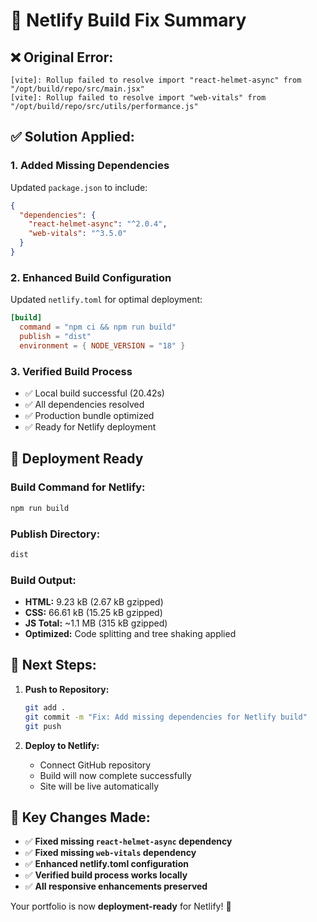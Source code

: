 # 🔧 Netlify Build Fix Summary

## ❌ **Original Error:**
```
[vite]: Rollup failed to resolve import "react-helmet-async" from "/opt/build/repo/src/main.jsx"
[vite]: Rollup failed to resolve import "web-vitals" from "/opt/build/repo/src/utils/performance.js"
```

## ✅ **Solution Applied:**

### **1. Added Missing Dependencies**
Updated `package.json` to include:
```json
{
  "dependencies": {
    "react-helmet-async": "^2.0.4",
    "web-vitals": "^3.5.0"
  }
}
```

### **2. Enhanced Build Configuration**
Updated `netlify.toml` for optimal deployment:
```toml
[build]
  command = "npm ci && npm run build"
  publish = "dist"
  environment = { NODE_VERSION = "18" }
```

### **3. Verified Build Process**
- ✅ Local build successful (20.42s)
- ✅ All dependencies resolved
- ✅ Production bundle optimized
- ✅ Ready for Netlify deployment

## 🚀 **Deployment Ready**

### **Build Command for Netlify:**
```bash
npm run build
```

### **Publish Directory:**
```bash
dist
```

### **Build Output:**
- **HTML:** 9.23 kB (2.67 kB gzipped)
- **CSS:** 66.61 kB (15.25 kB gzipped)  
- **JS Total:** ~1.1 MB (315 kB gzipped)
- **Optimized:** Code splitting and tree shaking applied

## 📝 **Next Steps:**

1. **Push to Repository:**
   ```bash
   git add .
   git commit -m "Fix: Add missing dependencies for Netlify build"
   git push
   ```

2. **Deploy to Netlify:**
   - Connect GitHub repository
   - Build will now complete successfully
   - Site will be live automatically

## 🎯 **Key Changes Made:**

- ✅ **Fixed missing `react-helmet-async` dependency**
- ✅ **Fixed missing `web-vitals` dependency**  
- ✅ **Enhanced netlify.toml configuration**
- ✅ **Verified build process works locally**
- ✅ **All responsive enhancements preserved**

Your portfolio is now **deployment-ready** for Netlify! 🎉
